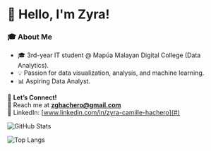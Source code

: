 <!--
**zpsy-hub/zpsy-hub** is a ✨ _special_ ✨ repository because its `README.md` (this file) appears on your GitHub profile.

Here are some ideas to get you started:

- 🔭 I’m currently working on ...
- 🌱 I’m currently learning ...
- 👯 I’m looking to collaborate on ...
- 🤔 I’m looking for help with ...
- 💬 Ask me about ...
- 📫 How to reach me: ...
- 😄 Pronouns: ...
- ⚡ Fun fact: ...
-->

# 👋 Hello, I'm Zyra! 

### 🎓 About Me
- 🎓 3rd-year IT student @ Mapúa Malayan Digital College (Data Analytics).
- 💡 Passion for data visualization, analysis, and machine learning.
- 📊 Aspiring Data Analyst.


💬 **Let’s Connect!**  
📩 Reach me at **zghachero@gmail.com**  
🔗 LinkedIn: [www.linkedin.com/in/zyra-camille-hachero](#)  


![GitHub Stats](https://github-readme-stats.vercel.app/api?username=zpsy-hub&show_icons=true&theme=aura)

![Top Langs](https://github-readme-stats.vercel.app/api/top-langs/?username=zpsy-hub&layout=compact&theme=aura)

